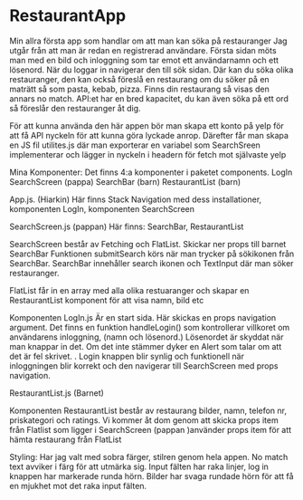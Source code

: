 # RestaurantApp
Min allra första app som handlar om att man kan söka på restauranger
Jag utgår från att man är redan  en registrerad användare.
Första sidan möts man med en bild och inloggning som tar emot ett användarnamn och ett lösenord. 
När du loggar in navigerar den till sök sidan. Där kan du söka olika restauranger, den kan också 
föreslå en restaurang om du söker på en maträtt så som pasta, kebab, pizza. 
Finns din restaurang så visas den annars no match. 
API:et har en bred kapacitet, du kan även söka på ett ord så föreslår den restauranger åt dig.

För att kunna använda den här appen bör man skapa ett konto på yelp för att få API nyckeln för att kunna göra lyckade anrop.
Därefter får man skapa en JS fil utilites.js där man exporterar en variabel som SearchSreen implementerar och lägger in nyckeln i headern 
för fetch mot självaste yelp

Mina Komponenter: 
Det finns 4:a komponenter i paketet components.
LogIn
SearchScreen (pappa)
SearchBar (barn)
RestaurantList (barn)

App.js. (Hiarkin) 
Här finns Stack Navigation med dess installationer, komponenten LogIn,  komponenten SearchScreen 

SearchScreen.js (pappan)
Här finns: SearchBar, RestaurantList

SearchScreen består av Fetching och FlatList. 
Skickar ner props till barnet SearchBar
Funktionen submitSearch körs när man trycker på sökikonen från SearchBar.
SearchBar innehåller search ikonen och TextInput där man söker restauranger.

FlatList får in en array med alla olika restuaranger och skapar en RestaurantList komponent för att visa namn, bild etc



Komponenten LogIn.js  Är en start sida. Här skickas en props navigation argument. 
Det finns en funktion handleLogin() som kontrollerar villkoret om användarens inloggning, (namn och lösenord.) 
Lösenordet är skyddat när man knappar in det.
Om det inte stämmer dyker en Alert som talar om att det är fel skrivet. . 
Login knappen blir synlig och funktionell när inloggningen blir korrekt och den navigerar till SearchScreen med props navigation.



RestaurantList.js (Barnet) 

Komponenten RestaurantList består av restaurang bilder, namn, telefon nr, priskategori och ratings. Vi kommer åt dom genom att skicka props item från Flatlist som ligger i SearchScreen (pappan )använder props item för att hämta restaurang från FlatList 


Styling: 
Har jag valt med sobra färger, stilren genom hela appen. No match text avviker i färg för att utmärka sig. 
Input fälten har raka linjer, log in knappen har markerade runda hörn. Bilder har svaga rundade hörn för att få en mjukhet mot det raka input fälten.



